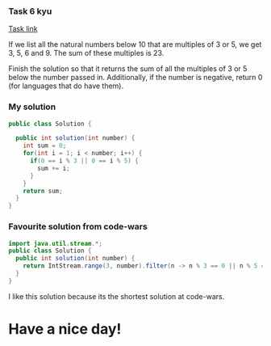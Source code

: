 ### Task 6 kyu

[Task link](https://www.codewars.com/kata/514b92a657cdc65150000006)

If we list all the natural numbers below 10 that are multiples of 3 or 5, we get 3, 5, 6 and 9. The sum of these multiples is 23.

Finish the solution so that it returns the sum of all the multiples of 3 or 5 below the number passed in. Additionally, if the number is negative, return 0 (for languages that do have them).

### My solution

```Java
public class Solution {

  public int solution(int number) {
    int sum = 0;
    for(int i = 1; i < number; i++) {
      if(0 == i % 3 || 0 == i % 5) {
        sum += i;
      }
    }
    return sum;
  }
}
```

### Favourite solution from code-wars

```Java
import java.util.stream.*;
public class Solution {
  public int solution(int number) {
    return IntStream.range(3, number).filter(n -> n % 3 == 0 || n % 5 == 0).sum();
  }
}
```

I like this solution because its the shortest solution at code-wars.

# Have a nice day!